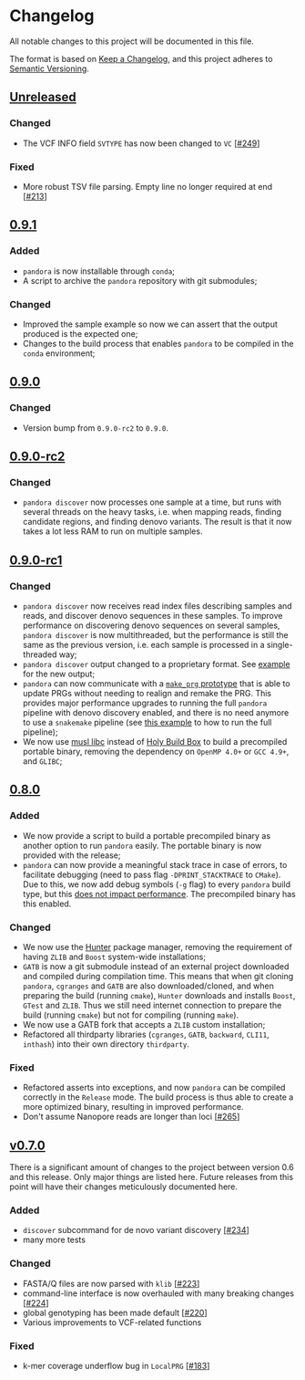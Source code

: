 # Changelog

All notable changes to this project will be documented in this file.

The format is based on [Keep a Changelog](https://keepachangelog.com/en/1.0.0/), and
this project adheres to [Semantic Versioning](https://semver.org/spec/v2.0.0.html).

## [Unreleased]

### Changed

- The VCF INFO field `SVTYPE` has now been changed to `VC` [[#249][249]]

### Fixed

- More robust TSV file parsing. Empty line no longer required at end [[#213][213]]

## [0.9.1]

### Added

- `pandora` is now installable through `conda`;
- A script to archive the `pandora` repository with git submodules;

### Changed

- Improved the sample example so now we can assert that the output produced is the
  expected one;
- Changes to the build process that enables `pandora` to be compiled in the `conda`
  environment;

## [0.9.0]

### Changed

- Version bump from `0.9.0-rc2` to `0.9.0`.

## [0.9.0-rc2]

### Changed

- `pandora discover` now processes one sample at a time, but runs with several threads
  on the heavy tasks, i.e. when mapping reads, finding candidate regions, and finding
  denovo variants. The result is that it now takes a lot less RAM to run on multiple
  samples.

## [0.9.0-rc1]

### Changed

- `pandora discover` now receives read index files describing samples and reads, and
  discover denovo sequences in these samples. To improve performance on discovering
  denovo sequences on several samples, `pandora discover` is now multithreaded, but the
  performance is still the same as the previous version, i.e. each sample is processed
  in a single-threaded way;
- `pandora discover` output changed to a proprietary format. See [example](example) for
  the new output;
- `pandora` can now communicate with a
  [`make_prg` prototype](https://github.com/leoisl/make_prg) that is able to update PRGs
  without needing to realign and remake the PRG. This provides major performance
  upgrades to running the full `pandora` pipeline with denovo discovery enabled, and
  there is no need anymore to use a `snakemake` pipeline (see
  [this example](example/run_pandora.sh) to how to run the full pipeline);
- We now use [musl libc](https://musl.libc.org/) instead of
  [Holy Build Box](https://github.com/phusion/holy-build-box) to build a precompiled
  portable binary, removing the dependency on `OpenMP 4.0+` or `GCC 4.9+`, and `GLIBC`;

## [0.8.0]

### Added

- We now provide a script to build a portable precompiled binary as another option to
  run `pandora` easily. The portable binary is now provided with the release;
- `pandora` can now provide a meaningful stack trace in case of errors, to facilitate
  debugging (need to pass flag `-DPRINT_STACKTRACE` to `CMake`). Due to this, we now add
  debug symbols (`-g` flag) to every `pandora` build type, but this
  [does not impact performance](https://stackoverflow.com/a/39223245). The precompiled
  binary has this enabled.

### Changed

- We now use the [Hunter](https://github.com/cpp-pm/hunter) package manager, removing
  the requirement of having `ZLIB` and `Boost` system-wide installations;
- `GATB` is now a git submodule instead of an external project downloaded and compiled
  during compilation time. This means that when git cloning `pandora`, `cgranges` and
  `GATB` are also downloaded/cloned, and when preparing the build (running `cmake`),
  `Hunter` downloads and installs `Boost`, `GTest` and `ZLIB`. Thus we still need
  internet connection to prepare the build (running `cmake`) but not for compiling
  (running `make`).
- We now use a GATB fork that accepts a `ZLIB` custom installation;
- Refactored all thirdparty libraries (`cgranges`, `GATB`, `backward`, `CLI11`,
  `inthash`) into their own directory `thirdparty`.

### Fixed

- Refactored asserts into exceptions, and now `pandora` can be compiled correctly in the
  `Release` mode. The build process is thus able to create a more optimized binary,
  resulting in improved performance.
- Don't assume Nanopore reads are longer than loci [[#265][265]]

## [v0.7.0]

There is a significant amount of changes to the project between version 0.6 and this
release. Only major things are listed here. Future releases from this point will have
their changes meticulously documented here.

### Added

- `discover` subcommand for de novo variant discovery [[#234][234]]
- many more tests

### Changed

- FASTA/Q files are now parsed with `klib` [[#223][223]]
- command-line interface is now overhauled with many breaking changes [[#224][224]]
- global genotyping has been made default [[#220][220]]
- Various improvements to VCF-related functions

### Fixed

- k-mer coverage underflow bug in `LocalPRG` [[#183][183]]

[Unreleased]: https://github.com/rmcolq/pandora/compare/0.9.1...HEAD
[0.9.1]: https://github.com/rmcolq/pandora/releases/tag/0.9.1
[0.9.0]: https://github.com/rmcolq/pandora/releases/tag/0.9.0
[0.9.0-rc2]: https://github.com/rmcolq/pandora/releases/tag/0.9.0-rc2
[0.9.0-rc1]: https://github.com/rmcolq/pandora/releases/tag/0.9.0-rc1
[0.8.0]: https://github.com/rmcolq/pandora/releases/tag/0.8.0
[183]: https://github.com/rmcolq/pandora/issues/183
[213]: https://github.com/rmcolq/pandora/issues/213
[220]: https://github.com/rmcolq/pandora/pull/220
[223]: https://github.com/rmcolq/pandora/pull/223
[224]: https://github.com/rmcolq/pandora/pull/224
[234]: https://github.com/rmcolq/pandora/pull/234
[249]: https://github.com/rmcolq/pandora/issues/249
[265]: https://github.com/rmcolq/pandora/pull/265
[v0.7.0]: https://github.com/rmcolq/pandora/releases/tag/v0.7.0

